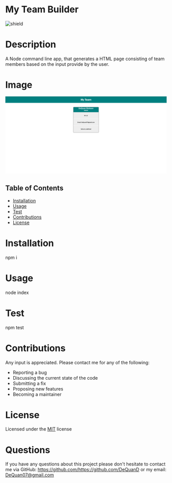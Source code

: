 # My Team Builder 
  ![shield](https://img.shields.io/badge/License-MIT-success)
  # Description
  A Node command line app, that generates a HTML page consisting of team members based on the input provide by the user.
  # Image 
  ![image](asset/Screenshot.png)
  ## Table of Contents
 * [Installation](#installation)
 * [Usage](#usage)
 * [Test](#test)
 * [Contributions](#contributions)
 * [License](#license)
  
  # Installation
  npm i

  # Usage
  node index

  # Test
  npm test

  # Contributions
  Any input is appreciated. Please contact me for any of the following:
 - Reporting a bug
 - Discussing the current state of the code
 - Submitting a fix
 - Proposing new features
 - Becoming a maintainer

  # License
 Licensed under the  [MIT](https://opensource.org/licenses/MIT) license
 

  # Questions

  If you have any questions about this project please don't hesitate to contact me via GitHub: https://github.com/https://github.com/DeQuanD or my email: DeQuan07@gmail.com

